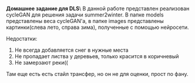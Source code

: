 **Домашнее задание для DLS**\\
В данной работе представлен реализован cycleGAN для решения задачи summer2winter. 
В папке models представлены веса cycleGAN'a, в папке images представлены картинки(слева лето, справа зима), полученные с помощью нейросети. 

Недостатки:
  1) Не всегда добавляется снег в нужные места
  2) Не пропадает листва у деревьев, только красится в коричневый
  3) Не замерзают реки((
  
  
Там еще есть есть стайл трансфер, но он не для оценки, прост по фану.
